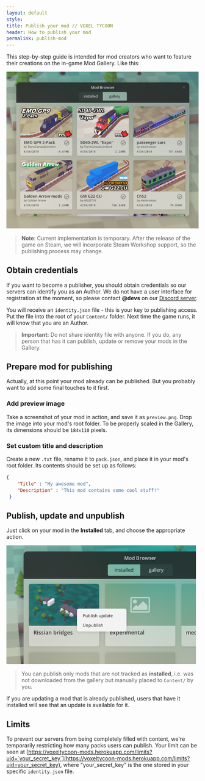 ```yaml
---
layout: default
style: 
title: Publish your mod // VOXEL TYCOON
header: How to publish your mod
permalink: publish-mod
---
```


This step-by-step guide is intended for mod creators who want to feature their creations on the in-game Mod Gallery. Like this:

<img src="/assets/sdk/publish_your_mod/20180514-192535.png" />

> **Note**: Current implementation is temporary. After the release of the game on Steam, we will incorporate Steam Workshop support, so the publishing process may change.

## Obtain credentials

If you want to become a publisher, you should obtain credentials so our servers can identify you as an Author. We do not have a user interface for registration at the moment, so please contact **@devs** on our [Discord server](//discord.gg/64KPWd5).


You will receive an `identity.json` file - this is your key to publishing access. Put the file into the root of your `Content/` folder. Next time the game runs, it will know that you are an Author.

> **Important:** Do not share identity file with anyone. If you do, any person that has it can publish, update or remove your mods in the Gallery.

## Prepare mod for publishing

Actually, at this point your mod already can be published. But you probably want to add some final touches to it first.

### Add preview image

Take a screenshot of your mod in action, and save it as `preview.png`. Drop the image into your mod's root folder. To be properly scaled in the Gallery, its dimensions should be `184х110` pixels.

### Set custom title and description

Create a new `.txt` file, rename it to `pack.json`, and place it in your mod's root folder. Its contents should be set up as follows:

```json
{
    "Title" : "My awesome mod",
    "Description" : "This mod contains some cool stuff!"
 }
```

## Publish, update and unpublish

Just click on your mod in the **Installed** tab, and choose the appropriate action.

<img src="/assets/sdk/publish_your_mod/20180514-193710.png" style="width: auto"/>

> You can publish only mods that are not tracked as **installed**, i.e. was not downloaded from the gallery but manually placed to `Content/` by you.

If you are updating a mod that is already published, users that have it installed will see that an update is available for it.

## Limits

To prevent our servers from being completely filled with content, we're temporarily restricting how many packs users can publish. Your limit can be seen at  [https://voxeltycoon-mods.herokuapp.com/limits?uid=`your_secret_key`](https://voxeltycoon-mods.herokuapp.com/limits?uid=your_secret_key), where "your_secret_key" is the one stored in your specific `identity.json` file.